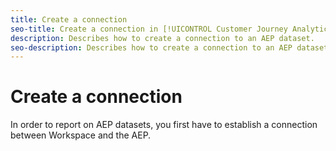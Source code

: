 ```yaml
---
title: Create a connection
seo-title: Create a connection in [!UICONTROL Customer Journey Analytics] (CJA).
description: Describes how to create a connection to an AEP dataset.
seo-description: Describes how to create a connection to an AEP dataset in [!UICONTROL Customer Journey Analytics].
---
```


# Create a connection

In order to report on AEP datasets, you first have to establish a connection between Workspace and the AEP.
